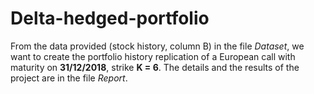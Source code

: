 # Delta-hedged-portfolio

From the data provided (stock history, column B) in the file *Dataset*, we want to create the portfolio history replication of a European call with maturity on **31/12/2018**, strike **K = 6**. The details and the results of the project are in the file *Report*.
